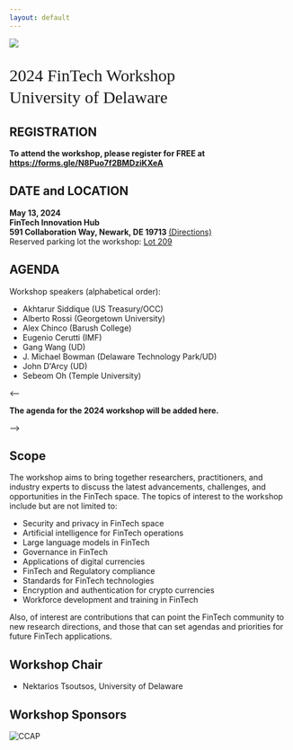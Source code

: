 ```yaml
---
layout: default
---
```


<!-- <br /> -->

![](https://lerner.udel.edu/wp-content/uploads/blog_Campus_Buildings-FinTech_Exterior_Dusk-030823-054-1.jpg)


<p style="font-family: Arvo, Monaco, serif;
  line-height:1.3;
	font-weight: normal;font-size: 30px;">2024 FinTech Workshop <br /> University of Delaware</p>

## REGISTRATION
<p> <strong> To attend the workshop, please register for FREE at <a href="https://forms.gle/N8Puo7f2BMDziKXeA"> <strong> https://forms.gle/N8Puo7f2BMDziKXeA </strong> </a> </strong> </p>

## DATE and LOCATION
<p> <strong>  May 13, 2024  <br /> FinTech Innovation Hub <br /> 591 Collaboration Way, Newark, DE 19713 </strong> <a href="https://maps.app.goo.gl/AAxz1gJSzayq3TEr8"> (Directions) </a> </br>
Reserved parking lot the workshop: <a href="https://maps.app.goo.gl/UPbzZL4ZzjnuJHZh7"> Lot 209 </a> </p>

## AGENDA
Workshop speakers (alphabetical order):

* Akhtarur Siddique (US Treasury/OCC)
* Alberto Rossi (Georgetown University)
* Alex Chinco (Barush College)
* Eugenio Cerutti (IMF)
* Gang Wang (UD)
* J. Michael Bowman (Delaware Technology Park/UD)
* John D'Arcy (UD)
* Sebeom Oh (Temple University)

<-- <p> <strong> The agenda for the 2024 workshop <strong> will be added here.  </strong> </strong> </p> -->

## Scope

The workshop aims to bring together researchers, practitioners, and industry experts to discuss the latest advancements, challenges, and opportunities in the FinTech space. The topics of interest to the workshop include but are not limited to:

* Security and privacy in FinTech space
* Artificial intelligence for FinTech operations
* Large language models in FinTech
* Governance in FinTech
* Applications of digital currencies
* FinTech and Regulatory compliance
* Standards for FinTech technologies
* Encryption and authentication for crypto currencies
* Workforce development and training in FinTech

Also, of interest are contributions that can point the FinTech community to new research directions, and those that can set agendas and priorities for future FinTech applications.

## Workshop Chair
* Nektarios Tsoutsos, University of Delaware

## Workshop Sponsors

![CCAP](https://ccap.udel.edu/files/2020/02/2021-CCAP-UDMonogram-lockups_blue-horizontal.png)
